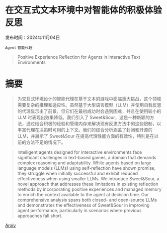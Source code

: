 # 在交互式文本环境中对智能体的积极体验反思

发布时间：2024年11月04日

`Agent` `智能代理`

> Positive Experience Reflection for Agents in Interactive Text Environments

# 摘要

> 为交互式环境设计的智能代理在基于文本的游戏中面临重大挑战，这个领域需要复杂的推理和适应性。虽然基于大型语言模型（LLM）并使用自我反思的代理显示出了前景，但它们在最初成功时会遇到困难，并且在使用较小的 LLM 时表现出效果降低。我们引入了 Sweet&Sour，这是一种新颖的方法，通过结合积极的经验和管理内存来解决现有反思方法中的这些限制，以丰富代理在决策时可用的上下文。我们的综合分析涵盖了封闭和开源的 LLM，并展示了 Sweet&Sour 在提高代理性能方面的有效性，特别是在以前的方法不足的情况下。

> Intelligent agents designed for interactive environments face significant challenges in text-based games, a domain that demands complex reasoning and adaptability. While agents based on large language models (LLMs) using self-reflection have shown promise, they struggle when initially successful and exhibit reduced effectiveness when using smaller LLMs. We introduce Sweet&Sour, a novel approach that addresses these limitations in existing reflection methods by incorporating positive experiences and managed memory to enrich the context available to the agent at decision time. Our comprehensive analysis spans both closed- and open-source LLMs and demonstrates the effectiveness of Sweet&Sour in improving agent performance, particularly in scenarios where previous approaches fall short.

[Arxiv](https://arxiv.org/abs/2411.02223)